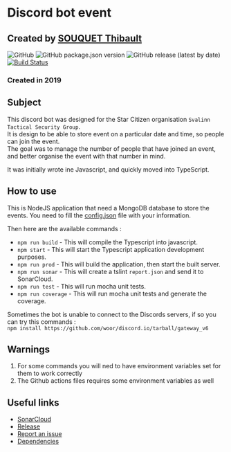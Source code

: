 # Discord bot event
## Created by [SOUQUET Thibault](https://thibaultsouquet.fr)

![GitHub](https://img.shields.io/github/license/Falcort/discord-bot-event)
![GitHub package.json version](https://img.shields.io/github/package-json/v/Falcort/discord-bot-event)
![GitHub release (latest by date)](https://img.shields.io/github/v/release/Falcort/discord-bot-event)
[![Build Status](https://img.shields.io/endpoint.svg?url=https%3A%2F%2Factions-badge.atrox.dev%2FFalcort%2FMinecraft-ScarletMonastery%2Fbadge%3Fref%3Dmaster&style=flat)](https://actions-badge.atrox.dev/Falcort/discord-bot-event/goto?ref=master)

### Created in 2019

## Subject
This discord bot was designed for the Star Citizen organisation `Svalinn Tactical Security Group`.  
It is design to be able to store event on a particular date and time, so people can join the event.  
The goal was to manage the number of people that have joined an event, and better organise the event with that number in mind.

It was initially wrote ine Javascript, and quickly moved into TypeScript.

## How to use
This is NodeJS application that need a MongoDB database to store the events.
You need to fill the [config.json](https://github.com/Falcort/discord-bot-event/blob/master/config.json) file with your information.

Then here are the available commands :
 - `npm run build` - This will compile the Typescript into javascript.
 - `npm start` - This will start the Typescript application development purposes.
 - `npm run prod` - This will build the application, then start the built server.
 - `npm run sonar` - This will create a tslint `report.json` and send it to SonarCloud.
 - `npm run test` - This will run mocha unit tests.
 - `npm run coverage` - This will run mocha unit tests and generate the coverage.
 
 Sometimes the bot is unable to connect to the Discords servers, if so you can try this commands :  
 `npm install https://github.com/woor/discord.io/tarball/gateway_v6`

## Warnings

1. For some commands you will ned to have environment variables set for them to work correctly
2. The Github actions files requires some environment variables as well

## Useful links
- [SonarCloud](https://sonarcloud.io/dashboard?id=Falcort_discord-bot-event)
- [Release](https://github.com/Falcort/discord-bot-event/releases)
- [Report an issue](https://github.com/Falcort/discord-bot-event/issues)
- [Dependencies](https://github.com/Falcort/discord-bot-event/network/dependencies)


